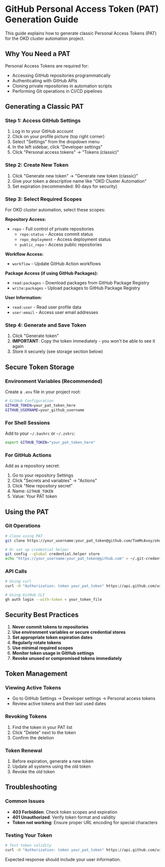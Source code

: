 # GitHub Personal Access Token (PAT) Generation Guide

This guide explains how to generate classic Personal Access Tokens (PAT) for the OKD cluster automation project.

## Why You Need a PAT

Personal Access Tokens are required for:
- Accessing GitHub repositories programmatically
- Authenticating with GitHub APIs
- Cloning private repositories in automation scripts
- Performing Git operations in CI/CD pipelines

## Generating a Classic PAT

### Step 1: Access GitHub Settings
1. Log in to your GitHub account
2. Click on your profile picture (top right corner)
3. Select "Settings" from the dropdown menu
4. In the left sidebar, click "Developer settings"
5. Click "Personal access tokens" → "Tokens (classic)"

### Step 2: Create New Token
1. Click "Generate new token" → "Generate new token (classic)"
2. Give your token a descriptive name like "OKD Cluster Automation"
3. Set expiration (recommended: 90 days for security)

### Step 3: Select Required Scopes
For OKD cluster automation, select these scopes:

**Repository Access:**
- `repo` - Full control of private repositories
  - `repo:status` - Access commit status
  - `repo_deployment` - Access deployment status
  - `public_repo` - Access public repositories

**Workflow Access:**
- `workflow` - Update GitHub Action workflows

**Package Access (if using GitHub Packages):**
- `read:packages` - Download packages from GitHub Package Registry
- `write:packages` - Upload packages to GitHub Package Registry

**User Information:**
- `read:user` - Read user profile data
- `user:email` - Access user email addresses

### Step 4: Generate and Save Token
1. Click "Generate token"
2. **IMPORTANT**: Copy the token immediately - you won't be able to see it again
3. Store it securely (see storage section below)

## Secure Token Storage

### Environment Variables (Recommended)
Create a `.env` file in your project root:
```bash
# GitHub Configuration
GITHUB_TOKEN=your_pat_token_here
GITHUB_USERNAME=your_github_username
```

### For Shell Sessions
Add to your `~/.bashrc` or `~/.zshrc`:
```bash
export GITHUB_TOKEN="your_pat_token_here"
```

### For GitHub Actions
Add as a repository secret:
1. Go to your repository Settings
2. Click "Secrets and variables" → "Actions"
3. Click "New repository secret"
4. Name: `GITHUB_TOKEN`
5. Value: Your PAT token

## Using the PAT

### Git Operations
```bash
# Clone using PAT
git clone https://your_username:your_pat_token@github.com/TomMcAvoy/okd-cluster-whitestartups.git

# Or set up credential helper
git config --global credential.helper store
echo "https://your_username:your_pat_token@github.com" > ~/.git-credentials
```

### API Calls
```bash
# Using curl
curl -H "Authorization: token your_pat_token" https://api.github.com/user

# Using GitHub CLI
gh auth login --with-token < your_token_file
```

## Security Best Practices

1. **Never commit tokens to repositories**
2. **Use environment variables or secure credential stores**
3. **Set appropriate token expiration dates**
4. **Regularly rotate tokens**
5. **Use minimal required scopes**
6. **Monitor token usage in GitHub settings**
7. **Revoke unused or compromised tokens immediately**

## Token Management

### Viewing Active Tokens
- Go to GitHub Settings → Developer settings → Personal access tokens
- Review active tokens and their last used dates

### Revoking Tokens
1. Find the token in your PAT list
2. Click "Delete" next to the token
3. Confirm the deletion

### Token Renewal
1. Before expiration, generate a new token
2. Update all systems using the old token
3. Revoke the old token

## Troubleshooting

### Common Issues
- **403 Forbidden**: Check token scopes and expiration
- **401 Unauthorized**: Verify token format and validity
- **Token not working**: Ensure proper URL encoding for special characters

### Testing Your Token
```bash
# Test token validity
curl -H "Authorization: token your_pat_token" https://api.github.com/user
```

Expected response should include your user information.
